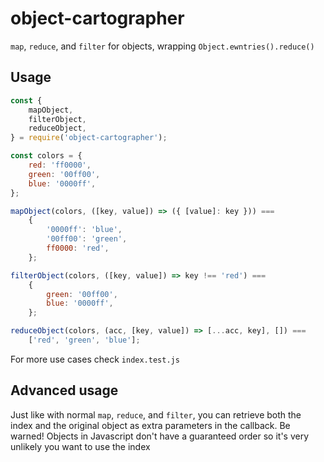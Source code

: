 # object-cartographer

`map`, `reduce`, and `filter` for objects, wrapping `Object.ewntries().reduce()`

## Usage

```js
const {
	mapObject,
	filterObject,
	reduceObject,
} = require('object-cartographer');

const colors = {
	red: 'ff0000',
	green: '00ff00',
	blue: '0000ff',
};

mapObject(colors, ([key, value]) => ({ [value]: key })) ===
	{
		'0000ff': 'blue',
		'00ff00': 'green',
		ff0000: 'red',
	};

filterObject(colors, ([key, value]) => key !== 'red') ===
	{
		green: '00ff00',
		blue: '0000ff',
	};

reduceObject(colors, (acc, [key, value]) => [...acc, key], []) ===
	['red', 'green', 'blue'];
```

For more use cases check `index.test.js`

## Advanced usage

Just like with normal `map`, `reduce`, and `filter`, you can retrieve both the index and the original object as extra parameters in the callback. Be warned! Objects in Javascript don't have a guaranteed order so it's very unlikely you want to use the index
